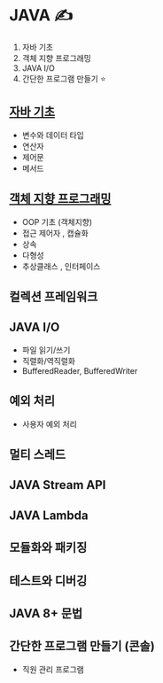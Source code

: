 # JAVA  ✍️
1. 자바 기초
2. 객체 지향 프로그래밍
3. JAVA I/O   
4. 간단한 프로그램 만들기 ⭐



##  [자바 기초](src/com/ju/javabasic/basic.md)
- 변수와 데이터 타입
- 연산자
- 제어문
- 메서드
  
## [객체 지향 프로그래밍](src/com/ju/opp/opp.md)
-  OOP 기초 (객체지향)
- 접근 제어자 , 캡슐화
- 상속
- 다형성
- 추상클래스 , 인터페이스

## 컬렉션 프레임워크

## JAVA I/O
- 파일 읽기/쓰기
- 직렬화/역직렬화
- BufferedReader, BufferedWriter

## 예외 처리
- 사용자 예외 처리

## 멀티 스레드

## JAVA Stream API
## JAVA Lambda
## 모듈화와 패키징
## 테스트와 디버깅

## JAVA 8+ 문법

## 간단한 프로그램 만들기  (콘솔)
- 직원 관리 프로그램 

